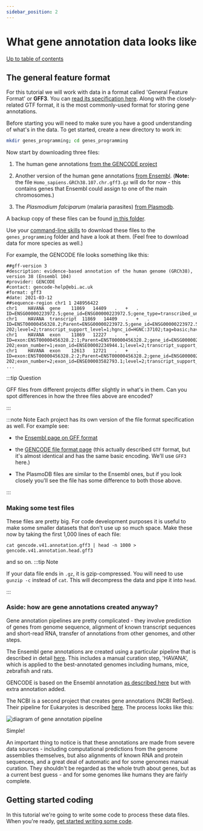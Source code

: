 ```yaml
---
sidebar_position: 2
---
```


# What gene annotation data looks like

[Up to table of contents](README.md)

## The general feature format

For this tutorial we will work with data in a format called 'General Feature Format' or **GFF3**. You can
[read its specification here](https://m.ensembl.org/info/website/upload/gff3.html). Along with the closely-related GTF format, it is the most commonly-used format for storing gene annotations.

Before starting you will need to make sure you have a good understanding of what's in the data. To get started,
create a new directory to work in:

```sh
mkdir genes_programming; cd genes_programming
```

Now start by downloading three files:

1. The human gene annotations [from the GENCODE project](https://www.gencodegenes.org)

2. Another version of the human gene annotations [from
Ensembl](http://ftp.ensembl.org/pub/current_gff3/homo_sapiens/). (**Note:** the file
`Homo_sapiens.GRCh38.107.chr.gff3.gz` will do for now - this contains genes that Ensembl could assign to one
of the main chromosomes.)

3. The *Plasmodium falciparum* (malaria parasites) [from
Plasmodb](https://plasmodb.org/plasmo/app/downloads/Current_Release/Pfalciparum3D7/gff/data/).

A backup copy of these files can be found
[in this folder](https://www.well.ox.ac.uk/~gav/projects/whg-training-resources/data/programming/programming_with_gene_annotations/).

Use your [command-line skills](/bioinformatics/exploring_gene_annotations_in_bash) to download these files to the `genes_programming` folder and
have a look at them.  (Feel free to download data for more species as well.)

For example, the GENCODE file looks something like this:

    ##gff-version 3
    #description: evidence-based annotation of the human genome (GRCh38), version 38 (Ensembl 104)
    #provider: GENCODE
    #contact: gencode-help@ebi.ac.uk
    #format: gff3
    #date: 2021-03-12
    ##sequence-region chr1 1 248956422
    chr1	HAVANA	gene	11869	14409	.	+	.	ID=ENSG00000223972.5;gene_id=ENSG00000223972.5;gene_type=transcribed_unprocessed_pseudogene;gene_name=DDX11L1;level=2;hgnc_id=HGNC:37102;havana_gene=OTTHUMG00000000961.2
    chr1	HAVANA	transcript	11869	14409	.	+	.	ID=ENST00000456328.2;Parent=ENSG00000223972.5;gene_id=ENSG00000223972.5;transcript_id=ENST00000456328.2;gene_type=transcribed_unprocessed_pseudogene;gene_name=DDX11L1;transcript_type=processed_transcript;transcript_name=DDX11L1-202;level=2;transcript_support_level=1;hgnc_id=HGNC:37102;tag=basic;havana_gene=OTTHUMG00000000961.2;havana_transcript=OTTHUMT00000362751.1
    chr1	HAVANA	exon	11869	12227	.	+	.	ID=exon:ENST00000456328.2:1;Parent=ENST00000456328.2;gene_id=ENSG00000223972.5;transcript_id=ENST00000456328.2;gene_type=transcribed_unprocessed_pseudogene;gene_name=DDX11L1;transcript_type=processed_transcript;transcript_name=DDX11L1-202;exon_number=1;exon_id=ENSE00002234944.1;level=2;transcript_support_level=1;hgnc_id=HGNC:37102;tag=basic;havana_gene=OTTHUMG00000000961.2;havana_transcript=OTTHUMT00000362751.1
    chr1	HAVANA	exon	12613	12721	.	+	.	ID=exon:ENST00000456328.2:2;Parent=ENST00000456328.2;gene_id=ENSG00000223972.5;transcript_id=ENST00000456328.2;gene_type=transcribed_unprocessed_pseudogene;gene_name=DDX11L1;transcript_type=processed_transcript;transcript_name=DDX11L1-202;exon_number=2;exon_id=ENSE00003582793.1;level=2;transcript_support_level=1;hgnc_id=HGNC:37102;tag=basic;havana_gene=OTTHUMG00000000961.2;havana_transcript=OTTHUMT00000362751.1
    ...


:::tip Question

GFF files from different projects differ slightly in what's in them. Can you spot differences in how the three
files above are encoded?

:::

:::note Note
Each project has its own version of the file format specification as well.  For example see:

* the [Ensembl page on GFF format](https://www.ensembl.org/info/website/upload/gff.html)

* the [GENCODE file format page](https://www.gencodegenes.org/pages/data_format.html) (this actually described
  `GTF` format, but it's almost identical and has the same basic encoding.  We'll use `GFF3` here.)

* The PlasmoDB files are similar to the Ensembl ones, but if you look closely you'll see the file has some
  difference to both those above.

:::

### Making some test files

These files are pretty big. For code development purposes it is useful to make some smaller datasets that don't
use up so much space.  Make these now by taking the first 1,000 lines of each file:
```
cat gencode.v41.annotation.gff3 | head -n 1000 > gencode.v41.annotation.head.gff3
```
and so on.
:::tip Note

If your data file ends in `.gz`, it is gzip-compressed. You will need to use `gunzip -c` instead of `cat`. This
will decompress the data and pipe it into `head`.

:::

### Aside: how are gene annotations created anyway?

Gene annotation pipelines are pretty complicated - they involve prediction of genes from genome sequence,
alignment of known transcript sequences and short-read RNA, transfer of annotations from other genomes, and
other steps.  

The Ensembl gene annotations are created using a particular pipeline that is described in detail
[here](https://www.ensembl.org/info/genome/genebuild/index.html). This includes a manual curation step,
'HAVANA', which is applied to the best-annotated genomes including humans, mice, zebrafish and rats.

GENCODE is based on the Ensembl annotation [as described here](https://www.gencodegenes.org/pages/faq.html)
but with extra annotation added.

The NCBI is a second project that creates gene annotations (NCBI RefSeq). Their pipeline for Eukaryotes is
described [here](https://www.ncbi.nlm.nih.gov/genome/annotation_euk/process/). The process looks like this:

![diagram of gene annotation pipeline](https://www.ncbi.nlm.nih.gov/core/assets/genome/images/Pipeline_RFAM.png)

Simple!

An important thing to notice is that these annotations are made from severe data sources - including
computational predictions from the genome assemblies themselves, but also alignments of known RNA and protein
sequences, and a great deal of automatic and for some genomes manual curation. They shouldn't be regarded as
the whole truth about genes, but as a current best guess - and for some genomes like humans they are fairly
complete.


## Getting started coding​

In this tutorial we're going to write some code to process these data files. When you're ready, [get started
writing some code](Getting_started_writing_some_code.md).

